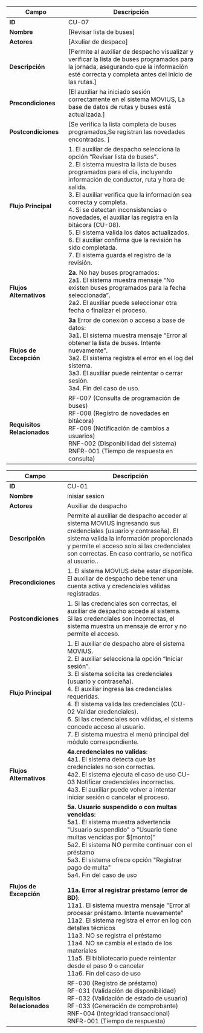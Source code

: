 

| Campo | Descripción |
|-------|-------------|
| **ID** | CU-07 |
| **Nombre** | [Revisar lista de buses] |
| **Actores** | [Axuliar de despaco] |
| **Descripción** | [Permite al auxiliar de despacho visualizar y verificar la lista de buses programados para la jornada, asegurando que la información esté correcta y completa antes del inicio de las rutas.] |
| **Precondiciones** | [El auxiliar ha iniciado sesión correctamente en el sistema MOVIUS, La base de datos de rutas y buses está actualizada.] |
| **Postcondiciones** | [Se verifica la lista completa de buses programados,Se registran las novedades encontradas. ] |
| **Flujo Principal** | 1. El auxiliar de despacho selecciona la opción “Revisar lista de buses”.<br>2. El sistema muestra la lista de buses programados para el día, incluyendo información de conductor, ruta y hora de salida.<br>3. El auxiliar verifica que la información sea correcta y completa.<br>4. Si se detectan inconsistencias o novedades, el auxiliar las registra en la bitácora (CU-08).<br>5. El sistema valida los datos actualizados.<br>6. El auxiliar confirma que la revisión ha sido completada.<br>7. El sistema guarda el registro de la revisión. |
| **Flujos Alternativos** | **2a**. No hay buses programados:<br>2a1. El sistema muestra mensaje “No existen buses programados para la fecha seleccionada”.<br>2a2. El auxiliar puede seleccionar otra fecha o finalizar el proceso. |
| **Flujos de Excepción** | **3a** Error de conexión o acceso a base de datos:<br>3a1. El sistema muestra mensaje “Error al obtener la lista de buses. Intente nuevamente”.<br>3a2. El sistema registra el error en el log del sistema.<br>3a3. El auxiliar puede reintentar o cerrar sesión.<br>3a4. Fin del caso de uso. |
| **Requisitos Relacionados** | RF-007 (Consulta de programación de buses)<br>RF-008 (Registro de novedades en bitácora)<br>RF-009 (Notificación de cambios a usuarios)<br>RNF-002 (Disponibilidad del sistema)<br>RNFR-001 (Tiempo de respuesta en consulta) |






| Campo | Descripción |
|-------|-------------|
| **ID** | CU-01 |
| **Nombre** |inisiar sesion  |
| **Actores** |Auxiliar de despacho |
| **Descripción** | Permite al auxiliar de despacho acceder al sistema MOVIUS ingresando sus credenciales (usuario y contraseña). El sistema valida la información proporcionada y permite el acceso solo si las credenciales son correctas. En caso contrario, se notifica al usuario.. |
| **Precondiciones** | 1. El sistema MOVIUS debe estar disponible.<br>El auxiliar de despacho debe tener una cuenta activa y credenciales válidas registradas. |
| **Postcondiciones** | 1. Si las credenciales son correctas, el auxiliar de despacho accede al sistema.<br>Si las credenciales son incorrectas, el sistema muestra un mensaje de error y no permite el acceso. |
| **Flujo Principal** | 1. El auxiliar de despacho abre el sistema MOVIUS.<br>2. El auxiliar selecciona la opción “Iniciar sesión”.<br>3. El sistema solicita las credenciales (usuario y contraseña).<br>4. El auxiliar ingresa las credenciales requeridas.<br>4. El sistema valida las credenciales (CU-02 Validar credenciales).<br>6. Si las credenciales son válidas, el sistema concede acceso al usuario.<br>7. El sistema muestra el menú principal del módulo correspondiente. |
| **Flujos Alternativos** | **4a.credenciales no validas**:<br>  4a1. El sistema detecta que las credenciales no son correctas.<br>4a2. El sistema ejecuta el caso de uso CU-03 Notificar credenciales incorrectas.<br>4a3. El auxiliar puede volver a intentar iniciar sesión o cancelar el proceso. |
| **Flujos de Excepción** | **5a. Usuario suspendido o con multas vencidas**:<br>  5a1. El sistema muestra advertencia "Usuario suspendido" o "Usuario tiene multas vencidas por $[monto]"<br>  5a2. El sistema NO permite continuar con el préstamo<br>  5a3. El sistema ofrece opción "Registrar pago de multa"<br>  5a4. Fin del caso de uso<br><br>**11a. Error al registrar préstamo (error de BD)**:<br>  11a1. El sistema muestra mensaje "Error al procesar préstamo. Intente nuevamente"<br>  11a2. El sistema registra el error en log con detalles técnicos<br>  11a3. NO se registra el préstamo<br>  11a4. NO se cambia el estado de los materiales<br>  11a5. El bibliotecario puede reintentar desde el paso 9 o cancelar<br>  11a6. Fin del caso de uso |
| **Requisitos Relacionados** | RF-030 (Registro de préstamo)<br>RF-031 (Validación de disponibilidad)<br>RF-032 (Validación de estado de usuario)<br>RF-033 (Generación de comprobante)<br>RNF-004 (Integridad transaccional)<br>RNFR-001 (Tiempo de respuesta) |
<br>
